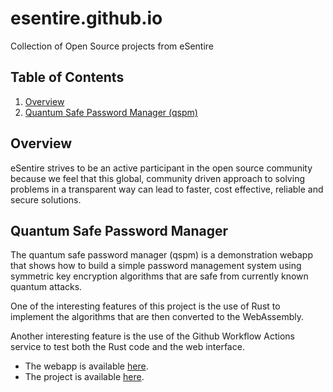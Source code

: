 # esentire.github.io
Collection of Open Source projects from eSentire

## Table of Contents

1. [Overview](#overview)
1. [Quantum Safe Password Manager (qspm)](#quantum-safe-password-manager)

## Overview
eSentire strives to be an active participant in the open source community because we feel that this global,
community driven approach to solving problems in a transparent way can lead to faster, cost effective, reliable
and secure solutions.

## Quantum Safe Password Manager
The quantum safe password manager (qspm) is a demonstration webapp that shows how to build a
simple password management system using symmetric key encryption algorithms that
are safe from currently known quantum attacks.

One of the interesting features of this project is the use of Rust to implement the
algorithms that are then converted to the WebAssembly.

Another interesting feature is the use of the Github Workflow Actions service to test
both the Rust code and the web interface.

* The webapp is available [here](https://esentire.github.io/qspm/).
* The project is available [here](https://github.com/eSentire/qspm).
